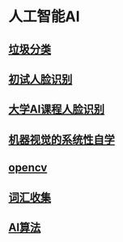 # 人工智能AI

## [垃圾分类](./垃圾分类/垃圾分类.md)
## [初试人脸识别](./人脸识别/初试人脸识别.md)
## [大学AI课程人脸识别](./人脸识别2/人脸识别AI课程项目.md)
## [机器视觉的系统性自学](./机器视觉/机器视觉.md)
## [opencv](opencv/_opencv.md)
## [词汇收集](词汇收集.md)
## [AI算法](AI算法/_AI算法.md)